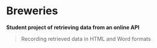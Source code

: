 # Breweries

**Student project of retrieving data from an online API**

  > Recording retrieved data in HTML and Word formats
